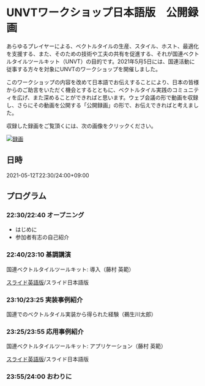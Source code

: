 # UNVTワークショップ日本語版　公開録画

あらゆるプレイヤーによる、ベクトルタイルの生産、スタイル、ホスト、最適化を支援する、また、そのための技術や工夫の共有を促進する、それが国連ベクトルタイルツールキット（UNVT）の目的です。2021年5月5日には、国連活動に従事する方々を対象にUNVTのワークショップを開催しました。  

このワークショップの内容を改めて日本語でお伝えすることにより、日本の皆様からのご助言をいただく機会とするとともに、ベクトルタイル実践のコミュニティを広げ、また深めることができればと思います。ウェブ会議の形で動画を収録し、さらにその動画を公開する「公開録画」の形で、お伝えできればと考えました。

収録した録画をご覧頂くには、次の画像をクリックください。

[![録画](https://img.youtube.com/vi/bZP_rF7cvS0/0.jpg)](https://www.youtube.com/watch?v=bZP_rF7cvS0)

## 日時
2021-05-12T22:30/24:00+09:00

## プログラム

### 22:30/22:40 オープニング
- はじめに
- 参加者有志の自己紹介

### 22:40/23:10 基調講演
国連ベクトルタイルツールキット: 導入（藤村 英範）

[スライド英語版](https://speakerdeck.com/hfu/unvt-workshop-introduction-and-application)/スライド日本語版

### 23:10/23:25 実装事例紹介
国連でのベクトルタイル実装から得られた経験（鵜生川太郎）

### 23:25/23:55 応用事例紹介
国連ベクトルタイルツールキット: アプリケーション（藤村 英範）

[スライド英語版](https://speakerdeck.com/hfu/unvt-workshop-introduction-and-application?slide=34)/スライド日本語版

### 23:55/24:00 おわりに
